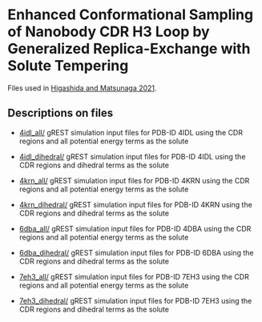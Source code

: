 # Enhanced Conformational Sampling of Nanobody CDR H3 Loop by Generalized Replica-Exchange with Solute Tempering

Files used in [Higashida and Matsunaga 2021](https://doi.org/10.3390/life11121428).

## Descriptions on files

- [4idl_all/](https://github.com/matsunagalab/paper_higashida2021/tree/main/4idl_all) gREST simulation input files for PDB-ID 4IDL using the CDR regions and all potential energy terms as the solute

- [4idl_dihedral/](https://github.com/matsunagalab/paper_higashida2021/tree/main/4idl_dihedral) gREST simulation input files for PDB-ID 4IDL using the CDR regions and dihedral terms as the solute

- [4krn_all/](https://github.com/matsunagalab/paper_higashida2021/tree/main/4krn_all) gREST simulation input files for PDB-ID 4KRN using the CDR regions and all potential energy terms as the solute

- [4krn_dihedral/](https://github.com/matsunagalab/paper_higashida2021/tree/main/4krn_dihedral) gREST simulation input files for PDB-ID 4KRN using the CDR regions and dihedral terms as the solute

- [6dba_all/](https://github.com/matsunagalab/paper_higashida2021/tree/main/6dba_all) gREST simulation input files for PDB-ID 4DBA using the CDR regions and all potential energy terms as the solute

- [6dba_dihedral/](https://github.com/matsunagalab/paper_higashida2021/tree/main/6dba_dihedral) gREST simulation input files for PDB-ID 6DBA using the CDR regions and dihedral terms as the solute

- [7eh3_all/](https://github.com/matsunagalab/paper_higashida2021/tree/main/7eh3_all) gREST simulation input files for PDB-ID 7EH3 using the CDR regions and all potential energy terms as the solute

- [7eh3_dihedral/](https://github.com/matsunagalab/paper_higashida2021/tree/main/7eh3_dihedral) gREST simulation input files for PDB-ID 7EH3 using the CDR regions and dihedral terms as the solute






